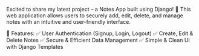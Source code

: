 Excited to share my latest project – a Notes App built using Django! 🎉 This web application allows users to securely add, edit, delete, and manage notes with an intuitive and user-friendly interface.

🔹 Features:
✅ User Authentication (Signup, Login, Logout)
✅ Create, Edit & Delete Notes
✅ Secure & Efficient Data Management
✅ Simple & Clean UI with Django Templates

